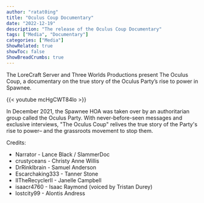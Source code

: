 ```yaml
---
author: "ratat0ing"
title: "Oculus Coup Documentary"
date: "2022-12-19"
description: "The release of the Oculus Coup Documentary"
tags: ["Media", "Documentary"]
categories: ["Media"]
ShowRelated: true
showToc: false
ShowBreadCrumbs: true
---
```


The LoreCraft Server and Three Worlds Productions present The Oculus Coup, a documentary on the true story of the Oculus Party’s rise to power in Spawnee. 

{{< youtube mcHgCWT84lo >}}

In December 2021, the Spawnee HOA was taken over by an authoritarian group called the Oculus Party. With never-before-seen messages and exclusive interviews, "The Oculus Coup" relives the true story of the Party's rise to power– and the grassroots movement to stop them.

Credits:
- Narrator - Lance Black / SlammerDoc
- crustyceans - Christy Anne Willis
- DrRinklbrain - Samuel Anderson
- Escarchaking333 - Tanner Stone
- IITheRecyclerII - Janelle Campbell
- isaacr4760 - Isaac Raymond (voiced by Tristan Durey)
- lostcity99 - Alontis Andress